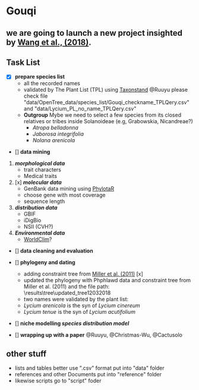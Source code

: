 # Gouqi

## we are going to launch a new project insighted by [Wang et al., (2018)](http://rspb.royalsocietypublishing.org/content/285/1890/20181742?from=groupmessage).

## Task List
- [x] **prepare species list**
	* all the recorded names
	* validated by The Plant List (TPL) using [Taxonstand](https://cran.r-project.org/package=Taxonstand)
	@Ruuyu please check file "data/OpenTree_data/species_list/Gouqi_checkname_TPLQery.csv" and "data/Lycium_PL_no_name_TPLQery.csv"
	* **Outgroup**
		Mybe we need to select a few species from its closed relatives or tribes inside Solanoideae (e.g, Grabowskia, Nicandreae?)
		+ _Atropa belladonna_
		+ _Jaborosa integrifolia_
		+ _Nolana arenicola_
	
- [] **data mining**
1. **_morphological data_**
	* trait characters
	* Medical traits
2. [x] **_molecular data_**
	* GenBank data mining using [PhylotaR](https://github.com/ropensci/phylotaR)
	* choose gene with most coverage
	* sequence length
3. **_distribution data_**
	* GBIF
	* iDigBio
	* NSII (CVH?)
4. **_Environmental data_**
	* [WorldClim](http://www.worldclim.org/)?

- [] **data cleaning and evaluation**
- [] **phylogeny and dating**
	 * adding constraint tree from [Miller et al. (2011)](https://academic.oup.com/mbe/article/28/1/793/986705) [x]
	 * updated the phylogeny with Phphlawd data and constraint tree from Miller et al. (2011) and the file path: \results\tree\updated_tree12032018
	 * two names were validated by the plant list: 
	 + _Lycium arenicola_ is the syn of _Lycium cinereum_
	 + _Lycium tenue_ is the syn of _Lycium acutifolium_

- [] **niche modelling _species distribution model_**
- [] **wrapping up with a paper**
		@Ruuyu, @Christmas-Wu, @Cactusolo

## other stuff
* lists and tables better use ".csv" format put into "data" folder
* references and other Documents put into "reference" folder
* likewise scripts go to "script" foder

